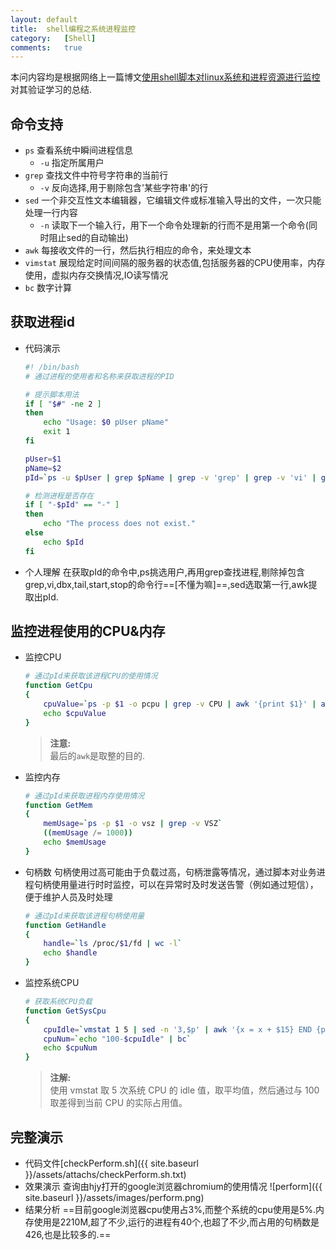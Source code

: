 ```yaml
---
layout:	default
title:	shell编程之系统进程监控
category:	[Shell]
comments:	true
---
```

本问内容均是根据网络上一篇博文[使用shell脚本对linux系统和进程资源进行监控](http://blog.jobbole.com/22318/)对其验证学习的总结.



## 命令支持 
* `ps`	查看系统中瞬间进程信息
	* `-u`	指定所属用户
* `grep`	查找文件中符号字符串的当前行
	* `-v`	反向选择,用于剔除包含'某些字符串'的行
* `sed`	一个非交互性文本编辑器，它编辑文件或标准输入导出的文件，一次只能处理一行内容
	* `-n`	读取下一个输入行，用下一个命令处理新的行而不是用第一个命令(同时阻止sed的自动输出)
* `awk`	每接收文件的一行，然后执行相应的命令，来处理文本
* `vimstat`	展现给定时间间隔的服务器的状态值,包括服务器的CPU使用率，内存使用，虚拟内存交换情况,IO读写情况
* `bc`	数字计算

## 获取进程id
* 代码演示

	```bash
	#! /bin/bash
	# 通过进程的使用者和名称来获取进程的PID

	# 提示脚本用法
	if [ "$#" -ne 2 ]
	then 
		echo "Usage: $0 pUser pName"
		exit 1
	fi

	pUser=$1
	pName=$2
	pId=`ps -u $pUser | grep $pName | grep -v 'grep' | grep -v 'vi' | grep -v 'dbx\n' | grep -v 'tail' | grep -v 'start' | grep -v 'stop' | sed -n 1p | awk '{print $1}'`

	# 检测进程是否存在
	if [ "-$pId" == "-" ]
	then
		echo "The process does not exist."
	else
		echo $pId
	fi
	```
* 个人理解
在获取pId的命令中,ps挑选用户,再用grep查找进程,剔除掉包含grep,vi,dbx,tail,start,stop的命令行==[不懂为嘛]==,sed选取第一行,awk提取出pId.

## 监控进程使用的CPU&内存
* 监控CPU

	```bash
	# 通过pId来获取该进程CPU的使用情况
	function GetCpu
	{
		cpuValue=`ps -p $1 -o pcpu | grep -v CPU | awk '{print $1}' | awk -F. '{print $1}'`
		echo $cpuValue
	}
	```
	> **注意:**  
	> 最后的`awk`是取整的目的.
* 监控内存

	```bash
	# 通过pId来获取进程内存使用情况
	function GetMem
	{
		memUsage=`ps -p $1 -o vsz | grep -v VSZ`
		((memUsage /= 1000))
		echo $memUsage
	}
	```
* 句柄数
句柄使用过高可能由于负载过高，句柄泄露等情况，通过脚本对业务进程句柄使用量进行时时监控，可以在异常时及时发送告警（例如通过短信），便于维护人员及时处理

	```bash
	# 通过pId来获取该进程句柄使用量
	function GetHandle
	{
		handle=`ls /proc/$1/fd | wc -l`
		echo $handle
	}
	```
* 监控系统CPU

	```bash
	# 获取系统CPU负载
	function GetSysCpu
	{
		cpuIdle=`vmstat 1 5 | sed -n '3,$p' | awk '{x = x + $15} END {print x/5}' | awk -F. '{print $1}'`
		cpuNum=`echo "100-$cpuIdle" | bc`
		echo $cpuNum
	}
	```
	> **注解:**  
	> 使用 vmstat 取 5 次系统 CPU 的 idle 值，取平均值，然后通过与 100 取差得到当前 CPU 的实际占用值。

## 完整演示
* 代码文件[checkPerform.sh]({{ site.baseurl }}/assets/attachs/checkPerform.sh.txt)
* 效果演示
查询由hjy打开的google浏览器chromium的使用情况
![perform]({{ site.baseurl }}/assets/images/perform.png)
* 结果分析
==目前google浏览器cpu使用占3%,而整个系统的cpu使用是5%.内存使用是2210M,超了不少,运行的进程有40个,也超了不少,而占用的句柄数是426,也是比较多的.==
